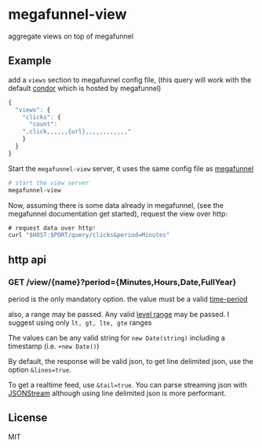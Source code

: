 # megafunnel-view

aggregate views on top of megafunnel

## Example

add a `views` section to megafunnel config file,
(this query will work with the default [condor](https://github.com/micnews/condor)
which is hosted by megafunnel)

``` js
{
  "views": {
    "clicks": {
      "count":
    ",click,,,,,,{url},,,,,,,,,,,,"
    }
  }
}
```

Start the `megafunnel-view` server, it uses the same config file
as [megafunnel](https://github.com/micnews/megafunnel)

``` bash
# start the view server
megafunnel-view
```
Now, assuming there is some data already in megafunnel,
(see the megafunnel documentation get started), request
the view over http:

``` js
# request data over http!
curl "$HOST:$PORT/query/clicks&period=Minutes"
```

## http api


### GET /view/{name}?period={Minutes,Hours,Date,FullYear}

period is the only mandatory option. the value must be a valid
[time-period](https://github.com/micnews/time-period)

also, a range may be passed.
Any valid [level range](https://github.com/dominictarr/ltgt#ways-to-specify-ranges)
may be passed. I suggest using only `lt, gt, lte, gte` ranges

The values can be any valid string for `new Date(string)` including a timestamp
(i.e. `+new Date()`)

By default, the response will be valid json, to get line delimited json,
use the option `&lines=true`.

To get a realtime feed, use `&tail=true`. You can parse streaming json
with [JSONStream](https://github.com/dominictarr/JSONStream) although using
line delimited json is more performant.

## License

MIT
